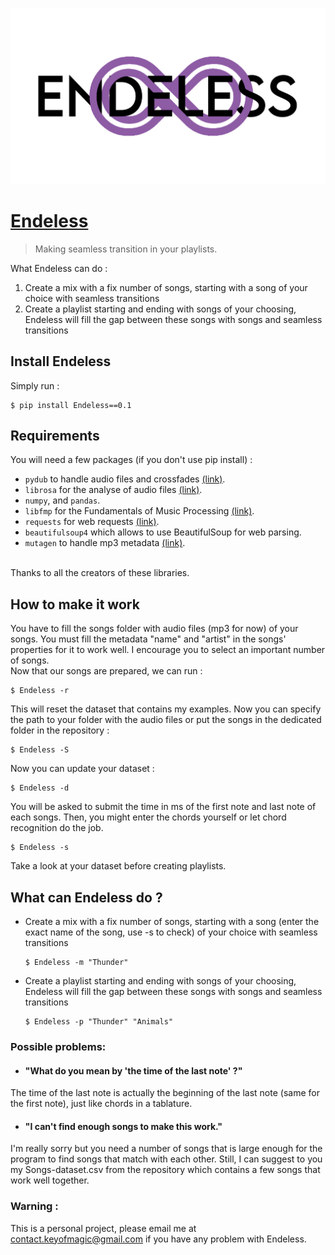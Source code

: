 ![logo](endeless.png)

# [Endeless](http://aurelienchambon.pythonanywhere.com/endeless/en/)
> Making seamless transition in your playlists.

What Endeless can do :
1. Create a mix with a fix number of songs, starting with a song of your choice with seamless transitions
2. Create a playlist starting and ending with songs of your choosing, Endeless will fill the gap between these songs with songs and seamless transitions

## Install Endeless
Simply run :

  ```
  $ pip install Endeless==0.1
  ```

## Requirements
You will need a few packages (if you don't use pip install) :
- `pydub` to handle audio files and crossfades [(link)](https://github.com/jiaaro/pydub).
- `librosa` for the analyse of audio files [(link)](https://github.com/librosa/librosa).
- `numpy`, and `pandas`.
- `libfmp` for the Fundamentals of Music Processing [(link)](https://github.com/meinardmueller/libfmp).
- `requests` for web requests [(link)](https://github.com/psf/requests).
- `beautifulsoup4` which allows to use BeautifulSoup for web parsing.
- `mutagen` to handle mp3 metadata [(link)](https://github.com/quodlibet/mutagen).
<br>
 Thanks to all the creators of these libraries.
 
## How to make it work
You have to fill the songs folder with audio files (mp3 for now) of your songs. You must fill the metadata "name" and "artist" in the songs' properties for it to work well. I encourage you to select an important number of songs.
<br> Now that our songs are prepared, we can run :

  ```
  $ Endeless -r
  ```

This will reset the dataset that contains my examples. Now you can specify the path to your folder with the audio files or put the songs in the dedicated folder in the repository : 


  ```
  $ Endeless -S
  ```


Now you can update your dataset :

  ```
  $ Endeless -d
  ```

You will be asked to submit the time in ms of the first note and last note of each songs. Then, you might enter the chords yourself or let chord recognition do the job.

  ```
  $ Endeless -s
  ```

Take a look at your dataset before creating playlists.

## What can Endeless do ?

- Create a mix with a fix number of songs, starting with a song (enter the exact name of the song, use -s to check) of your choice with seamless transitions
  
  ```
  $ Endeless -m "Thunder"
  ```
  
- Create a playlist starting and ending with songs of your choosing, Endeless will fill the gap between these songs with songs and seamless transitions

  ```
  $ Endeless -p "Thunder" "Animals"
  ```

### Possible problems:
- #### "What do you mean by 'the time of the last note' ?"
The time of the last note is actually the beginning of the last note (same for the first note), just like chords in a tablature.
- #### "I can't find enough songs to make this work."
I'm really sorry but you need a number of songs that is large enough for the program to find songs that match with each other. Still, I can suggest to you my Songs-dataset.csv from the repository which contains a few songs that work well together. 

### Warning :
This is a personal project, please email me at contact.keyofmagic@gmail.com if you have any problem with Endeless.
